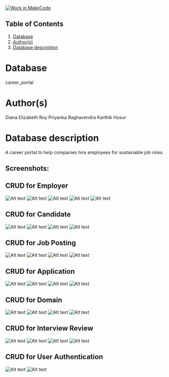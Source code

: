 [![Work in MakeCode](https://classroom.github.com/assets/work-in-make-code-c53f0c86300af1a64cdd5dc830e2509efd17c8cb483a722cacaee84d10eb8ec9.svg)](https://classroom.github.com/online_ide?assignment_repo_id=5859288&assignment_repo_type=AssignmentRepo)
## Table of Contents
1. [Database](#database)
1. [Author(s)](#author)
1. [Database description](#description)
 
# Database
career_portal 

# Author(s)
Diana Elizabeth Roy
Priyanka Raghavendra
Karthik Hosur 

# Database description
A career portal to help companies hire employees for sustainable job roles. 

## Screenshots:

## CRUD for Employer

![Alt text](/documentation/Screenshots/homepage.png?raw=true)
![Alt text](/documentation/Screenshots/Employer/create.png?raw=true)
![Alt text](/documentation/Screenshots/Employer/delete.png?raw=true)
![Alt text](/documentation/Screenshots/Employer/read.png?raw=true)
![Alt text](/documentation/Screenshots/Employer/update.png?raw=true)


## CRUD for Candidate

![Alt text](/documentation/Screenshots/candidate/create.png?raw=true)
![Alt text](/documentation/Screenshots/candidate/delete.png?raw=true)
![Alt text](/documentation/Screenshots/candidate/read.png?raw=true)
![Alt text](/documentation/Screenshots/candidate/update.png?raw=true)

## CRUD for Job Posting

![Alt text](/documentation/Screenshots/job_posting/create.png?raw=true)
![Alt text](/documentation/Screenshots/job_posting/delete.png?raw=true)
![Alt text](/documentation/Screenshots/job_posting/read.png?raw=true)
![Alt text](/documentation/Screenshots/job_posting/update.png?raw=true)


## CRUD for Application

![Alt text](/documentation/Screenshots/application/create.png?raw=true)
![Alt text](/documentation/Screenshots/application/delete.png?raw=true)
![Alt text](/documentation/Screenshots/application/read.png?raw=true)
![Alt text](/documentation/Screenshots/application/update.png?raw=true)

## CRUD for Domain

![Alt text](/documentation/Screenshots/domain/create.png?raw=true)
![Alt text](/documentation/Screenshots/domain/delete.png?raw=true)
![Alt text](/documentation/Screenshots/domain/read.png?raw=true)
![Alt text](/documentation/Screenshots/domain/update.png?raw=true)

## CRUD for Interview Review 

![Alt text](/documentation/Screenshots/interview_review/create.png?raw=true)
![Alt text](/documentation/Screenshots/interview_review/delete.png?raw=true)
![Alt text](/documentation/Screenshots/interview_review/read.png?raw=true)
![Alt text](/documentation/Screenshots/interview_review/update.png?raw=true)

## CRUD for User Authentication

![Alt text](/documentation/Screenshots/user_authentication/register.png?raw=true)
![Alt text](/documentation/Screenshots/user_authentication/login.png?raw=true)


